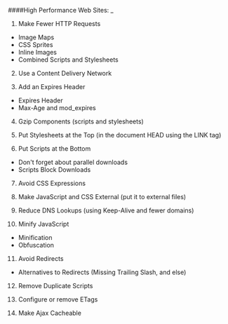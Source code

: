 ####High Performance Web Sites:
_

1. Make Fewer HTTP Requests

  * Image Maps
  * CSS Sprites
  * Inline Images
  * Combined Scripts and Stylesheets

2. Use a Content Delivery Network

3. Add an Expires Header

  * Expires Header
  * Max-Age and mod_expires

4. Gzip Components (scripts and stylesheets)

5. Put Stylesheets at the Top (in the document HEAD using the LINK tag)

6. Put Scripts at the Bottom

  * Don't forget about parallel downloads
  * Scripts Block Downloads

7. Avoid CSS Expressions

8. Make JavaScript and CSS External (put it to external files)

9. Reduce DNS Lookups (using Keep-Alive and fewer domains)

10. Minify JavaScript

  * Minification
  * Obfuscation

11. Avoid Redirects

  * Alternatives to Redirects (Missing Trailing Slash, and else)

12. Remove Duplicate Scripts

13. Configure or remove ETags

14. Make Ajax Cacheable
